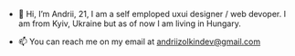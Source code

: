 - 👋 Hi, I’m Andrii, 21, I am a self emploped uxui designer / web devoper. I am from Kyiv, Ukraine but as of now
  I am living in Hungary.

- 📫 You can reach me on my email at andriizolkindev@gmail.com
